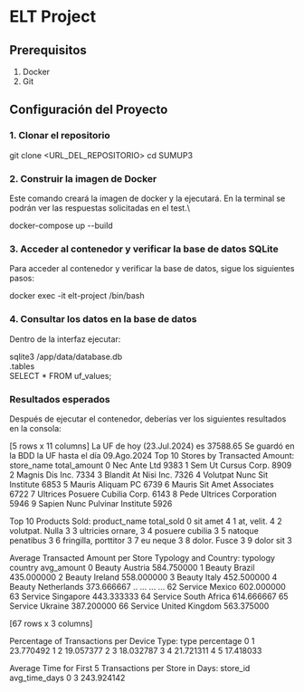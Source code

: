 # ELT Project

## Prerequisitos

1. Docker
2. Git

## Configuración del Proyecto

### 1. Clonar el repositorio


git clone <URL_DEL_REPOSITORIO>
cd SUMUP3

### 2. Construir la imagen de Docker

Este comando creará la imagen de docker y la ejecutará. En la terminal se podrán ver las respuestas 
solicitadas en el test.\

docker-compose up --build


### 3. Acceder al contenedor y verificar la base de datos SQLite
Para acceder al contenedor y verificar la base de datos, sigue los siguientes pasos:


docker exec -it elt-project /bin/bash


### 4. Consultar los datos en la base de datos
Dentro de la interfaz ejecutar:


sqlite3 /app/data/database.db\
.tables\
SELECT * FROM uf_values;

### Resultados esperados
Después de ejecutar el contenedor, deberías ver los siguientes resultados en la consola:

[5 rows x 11 columns]
La UF de hoy (23.Jul.2024) es 37588.65
Se guardó en la BDD la UF hasta el día 09.Ago.2024
Top 10 Stores by Transacted Amount:
                        store_name  total_amount
0                    Nec Ante Ltd          9383
1             Sem Ut Cursus Corp.          8909
2                 Magnis Dis Inc.          7334
3            Blandit At Nisi Inc.          7326
4     Volutpat Nunc Sit Institute          6853
5               Mauris Aliquam PC          6739
6      Mauris Sit Amet Associates          6722
7  Ultrices Posuere Cubilia Corp.          6143
8       Pede Ultrices Corporation          5946
9  Sapien Nunc Pulvinar Institute          5926

Top 10 Products Sold:
            product_name  total_sold
0              sit amet           4
1            at, velit.           4
2       volutpat. Nulla           3
3     ultricies ornare,           3
4       posuere cubilia           3
5     natoque penatibus           3
6  fringilla, porttitor           3
7              eu neque           3
8          dolor. Fusce           3
9             dolor sit           3

Average Transacted Amount per Store Typology and Country:
    typology         country  avg_amount
0    Beauty         Austria  584.750000
1    Beauty          Brazil  435.000000
2    Beauty         Ireland  558.000000
3    Beauty           Italy  452.500000
4    Beauty     Netherlands  373.666667
..      ...             ...         ...
62  Service          Mexico  602.000000
63  Service       Singapore  443.333333
64  Service    South Africa  614.666667
65  Service         Ukraine  387.200000
66  Service  United Kingdom  563.375000

[67 rows x 3 columns]

Percentage of Transactions per Device Type:
    type  percentage
0     1   23.770492
1     2   19.057377
2     3   18.032787
3     4   21.721311
4     5   17.418033

Average Time for First 5 Transactions per Store in Days:
    store_id  avg_time_days
0         3     243.924142
